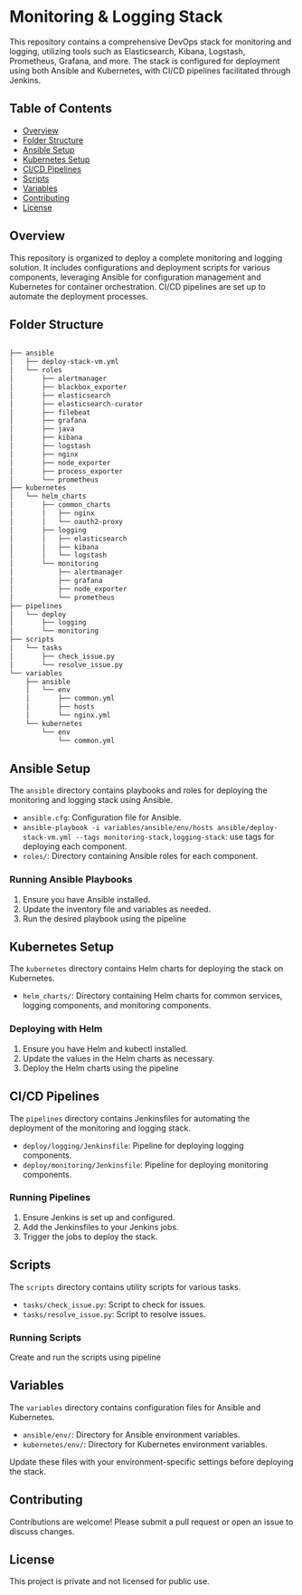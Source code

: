 
# Monitoring & Logging Stack

This repository contains a comprehensive DevOps stack for monitoring and logging, utilizing tools such as Elasticsearch, Kibana, Logstash, Prometheus, Grafana, and more. The stack is configured for deployment using both Ansible and Kubernetes, with CI/CD pipelines facilitated through Jenkins.

## Table of Contents

-   [Overview](#overview)
-   [Folder Structure](#folder-structure)
-   [Ansible Setup](#ansible-setup)
-   [Kubernetes Setup](#kubernetes-setup)
-   [CI/CD Pipelines](#cicd-pipelines)
-   [Scripts](#scripts)
-   [Variables](#variables)
-   [Contributing](#contributing)
-   [License](#license)

## Overview

This repository is organized to deploy a complete monitoring and logging solution. It includes configurations and deployment scripts for various components, leveraging Ansible for configuration management and Kubernetes for container orchestration. CI/CD pipelines are set up to automate the deployment processes.

## Folder Structure

```sh

├── ansible
│   ├── deploy-stack-vm.yml
│   └── roles
│       ├── alertmanager
│       ├── blackbox_exporter
│       ├── elasticsearch
│       ├── elasticsearch-curator
│       ├── filebeat
│       ├── grafana
│       ├── java
│       ├── kibana
│       ├── logstash
│       ├── nginx
│       ├── node_exporter
│       ├── process_exporter
│       └── prometheus
├── kubernetes
│   └── helm_charts
│       ├── common_charts
│       │   ├── nginx
│       │   └── oauth2-proxy
│       ├── logging
│       │   ├── elasticsearch
│       │   ├── kibana
│       │   └── logstash
│       └── monitoring
│           ├── alertmanager
│           ├── grafana
│           ├── node_exporter
│           └── prometheus
├── pipelines
│   └── deploy
│       ├── logging
│       └── monitoring
├── scripts
│   └── tasks
│       ├── check_issue.py
│       └── resolve_issue.py
└── variables
    ├── ansible
    │   └── env
    │       ├── common.yml
    │       ├── hosts
    │       └── nginx.yml
    └── kubernetes
        └── env
            └── common.yml

```
## Ansible Setup

The `ansible` directory contains playbooks and roles for deploying the monitoring and logging stack using Ansible.

-   `ansible.cfg`: Configuration file for Ansible.
-   `ansible-playbook -i variables/ansible/env/hosts ansible/deploy-stack-vm.yml --tags monitoring-stack,logging-stack`: use tags for deploying each component.
-   `roles/`: Directory containing Ansible roles for each component.

### Running Ansible Playbooks

1.  Ensure you have Ansible installed.
2.  Update the inventory file and variables as needed.
3.  Run the desired playbook using the pipeline


## Kubernetes Setup

The `kubernetes` directory contains Helm charts for deploying the stack on Kubernetes.

-   `helm_charts/`: Directory containing Helm charts for common services, logging components, and monitoring components.

### Deploying with Helm

1.  Ensure you have Helm and kubectl installed.
2.  Update the values in the Helm charts as necessary.
3.  Deploy the Helm charts using the pipeline


## CI/CD Pipelines

The `pipelines` directory contains Jenkinsfiles for automating the deployment of the monitoring and logging stack.

-   `deploy/logging/Jenkinsfile`: Pipeline for deploying logging components.
-   `deploy/monitoring/Jenkinsfile`: Pipeline for deploying monitoring components.

### Running Pipelines

1.  Ensure Jenkins is set up and configured.
2.  Add the Jenkinsfiles to your Jenkins jobs.
3.  Trigger the jobs to deploy the stack.

## Scripts

The `scripts` directory contains utility scripts for various tasks.

-   `tasks/check_issue.py`: Script to check for issues.
-   `tasks/resolve_issue.py`: Script to resolve issues.

### Running Scripts

Create and run the scripts using pipeline

## Variables

The `variables` directory contains configuration files for Ansible and Kubernetes.

-   `ansible/env/`: Directory for Ansible environment variables.
-   `kubernetes/env/`: Directory for Kubernetes environment variables.

Update these files with your environment-specific settings before deploying the stack.

## Contributing

Contributions are welcome! Please submit a pull request or open an issue to discuss changes.

## License

This project is private and not licensed for public use.
